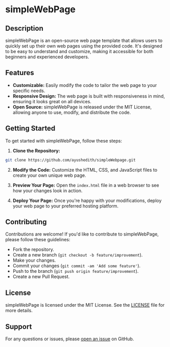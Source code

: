 # simpleWebPage

## Description
simpleWebPage is an open-source web page template that allows users to quickly set up their own web pages using the provided code. It's designed to be easy to understand and customize, making it accessible for both beginners and experienced developers.

## Features
- **Customizable:** Easily modify the code to tailor the web page to your specific needs.
- **Responsive Design:** The web page is built with responsiveness in mind, ensuring it looks great on all devices.
- **Open Source:** simpleWebPage is released under the MIT License, allowing anyone to use, modify, and distribute the code.

## Getting Started
To get started with simpleWebPage, follow these steps:

1. **Clone the Repository:**
```bash
git clone https://github.com/ayushedith/simpleWebpage.git
```

2. **Modify the Code:**
Customize the HTML, CSS, and JavaScript files to create your own unique web page.

3. **Preview Your Page:**
Open the `index.html` file in a web browser to see how your changes look in action.

4. **Deploy Your Page:**
Once you're happy with your modifications, deploy your web page to your preferred hosting platform.

## Contributing
Contributions are welcome! If you'd like to contribute to simpleWebPage, please follow these guidelines:

- Fork the repository.
- Create a new branch (`git checkout -b feature/improvement`).
- Make your changes.
- Commit your changes (`git commit -am 'Add some feature'`).
- Push to the branch (`git push origin feature/improvement`).
- Create a new Pull Request.

## License
simpleWebPage is licensed under the MIT License. See the [LICENSE](https://github.com/ayushedith/simpleWebpage?tab=EPL-2.0-1-ov-file) file for more details.

## Support
For any questions or issues, please [open an issue](https://github.com/ayushedith/simpleWebpage/issues) on GitHub.
